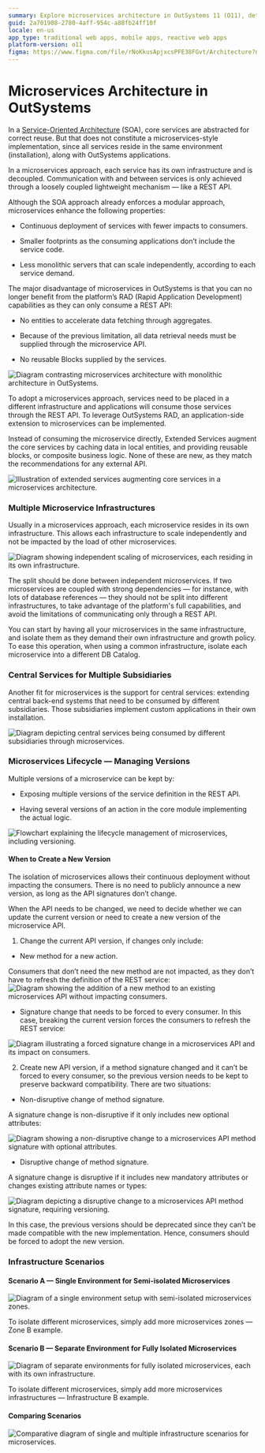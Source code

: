 ```yaml
---
summary: Explore microservices architecture in OutSystems 11 (O11), detailing its implementation, benefits, and lifecycle management.
guid: 2a701988-2780-4aff-954c-a88fb24ff10f
locale: en-us
app_type: traditional web apps, mobile apps, reactive web apps
platform-version: o11
figma: https://www.figma.com/file/rNoKkusApjxcsPFE38FGvt/Architecture?node-id=1343:663
---
```


# Microservices Architecture in OutSystems

In a [Service-Oriented Architecture](https://success.outsystems.com/Support/Enterprise_Customers/Maintenance_and_Operations/Designing_the_architecture_of_your_OutSystems_applications/04_Service-Oriented_Architectures_for_OutSystems_applications) (SOA), core services are abstracted for correct reuse. But that does not constitute a microservices-style implementation, since all services reside in the same environment (installation), along with OutSystems applications.

In a microservices approach, each service has its own infrastructure and is decoupled. Communication with and between services is only achieved through a loosely coupled lightweight mechanism — like a REST API.

Although the SOA approach already enforces a modular approach, microservices enhance the following properties:

* Continuous deployment of services with fewer impacts to consumers.

* Smaller footprints as the consuming applications don’t include the service code.

* Less monolithic servers that can scale independently, according to each service demand.

The major disadvantage of microservices in OutSystems is that you can no longer benefit from the platform’s RAD (Rapid Application Development) capabilities as they can only consume a REST API:

* No entities to accelerate data fetching through aggregates.

* Because of the previous limitation, all data retrieval needs must be supplied through the microservice API.

* No reusable Blocks supplied by the services.

![Diagram contrasting microservices architecture with monolithic architecture in OutSystems.](images/Microservices-Architecture-in-OutSystems_0.png "Microservices vs Monolithic Architecture")

To adopt a microservices approach, services need to be placed in a different infrastructure and applications will consume those services through the REST API. To leverage OutSystems RAD, an application-side extension to microservices can be implemented.

Instead of consuming the microservice directly, Extended Services augment the core services by caching data in local entities, and providing reusable blocks, or composite business logic. None of these are new, as they match the recommendations for any external API.

![Illustration of extended services augmenting core services in a microservices architecture.](images/Microservices-Architecture-in-OutSystems_1.png "Extended Services in Microservices Architecture")

### Multiple Microservice Infrastructures

Usually in a microservices approach, each microservice resides in its own infrastructure. This allows each infrastructure to scale independently and not be impacted by the load of other microservices.

![Diagram showing independent scaling of microservices, each residing in its own infrastructure.](images/Microservices-Architecture-in-OutSystems_2.png "Independent Scaling of Microservices")

The split should be done between independent microservices. If two microservices are coupled with strong dependencies — for instance, with lots of database references — they should not be split into different infrastructures, to take advantage of the platform's full capabilities, and avoid the limitations of communicating only through a REST API.

You can start by having all your microservices in the same infrastructure, and isolate them as they demand their own infrastructure and growth policy. To ease this operation, when using a common infrastructure, isolate each microservice into a different DB Catalog.

### Central Services for Multiple Subsidiaries

Another fit for microservices is the support for central services: extending central back-end systems that need to be consumed by different subsidiaries. Those subsidiaries implement custom applications in their own installation.

![Diagram depicting central services being consumed by different subsidiaries through microservices.](images/Microservices-Architecture-in-OutSystems_3.png "Central Services Consumed by Multiple Subsidiaries")

### Microservices Lifecycle — Managing Versions

Multiple versions of a microservice can be kept by:

* Exposing multiple versions of the service definition in the REST API.

* Having several versions of an action in the core module implementing the actual logic.

![Flowchart explaining the lifecycle management of microservices, including versioning.](images/Microservices-Architecture-in-OutSystems_4.png "Microservices Lifecycle Management")

#### When to Create a New Version

The isolation of microservices allows their continuous deployment without impacting the consumers. There is no need to publicly announce a new version, as long as the API signatures don’t change.

When the API needs to be changed, we need to decide whether we can update the current version or need to create a new version of the microservice API.

1. Change the current API version, if changes only include:

* New method for a new action.

Consumers that don’t need the new method are not impacted, as they don’t have to refresh the definition of the REST service:![Diagram showing the addition of a new method to an existing microservices API without impacting consumers.](images/Microservices-Architecture-in-OutSystems_5.png "Adding a New Method to Microservices")

* Signature change that needs to be forced to every consumer. In this case, breaking the current version forces the consumers to refresh the REST service:

![Diagram illustrating a forced signature change in a microservices API and its impact on consumers.](images/Microservices-Architecture-in-OutSystems_6.png "Forcing a Signature Change in Microservices")

2. Create new API version, if a method signature changed and it can’t be forced to every consumer, so the previous version needs to be kept to preserve backward compatibility. There are two situations:

* Non-disruptive change of method signature.

A signature change is non-disruptive if it only includes new optional attributes:

![Diagram showing a non-disruptive change to a microservices API method signature with optional attributes.](images/Microservices-Architecture-in-OutSystems_7.png "Non-disruptive Method Signature Change")

* Disruptive change of method signature.

A signature change is disruptive if it includes new mandatory attributes or changes existing attribute names or types:

![Diagram depicting a disruptive change to a microservices API method signature, requiring versioning.](images/Microservices-Architecture-in-OutSystems_8.png "Disruptive Method Signature Change")

In this case, the previous versions should be deprecated since they can’t be made compatible with the new implementation. Hence, consumers should be forced to adopt the new version.

### Infrastructure Scenarios

#### Scenario A — Single Environment for Semi-isolated Microservices

![Diagram of a single environment setup with semi-isolated microservices zones.](images/Microservices-Architecture-in-OutSystems_9.png "Semi-isolated Microservices in a Single Environment")

To isolate different microservices, simply add more microservices zones — Zone B example.

#### Scenario B — Separate Environment for Fully Isolated Microservices

![Diagram of separate environments for fully isolated microservices, each with its own infrastructure.](images/Microservices-Architecture-in-OutSystems_10.png "Fully Isolated Microservices in Separate Environments")

To isolate different microservices, simply add more microservices infrastructures — Infrastructure B example.

#### Comparing Scenarios

![Comparative diagram of single and multiple infrastructure scenarios for microservices.](images/Microservices-Architecture-in-OutSystems_11.png "Comparison of Single vs Multiple Infrastructure Scenarios")

